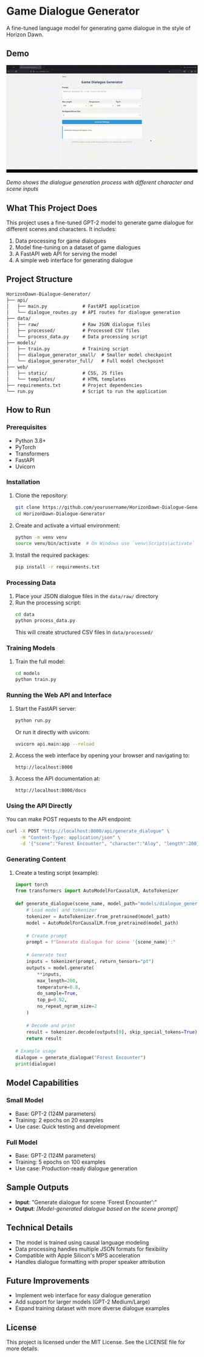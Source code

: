 # Game Dialogue Generator

A fine-tuned language model for generating game dialogue in the style of Horizon Dawn.

## Demo

![Demo Video](assets/demo.gif)

*Demo shows the dialogue generation process with different character and scene inputs*

## What This Project Does

This project uses a fine-tuned GPT-2 model to generate game dialogue for different scenes and characters. It includes:

1. Data processing for game dialogues
2. Model fine-tuning on a dataset of game dialogues
3. A FastAPI web API for serving the model
4. A simple web interface for generating dialogue

## Project Structure

```
HorizonDawn-Dialogue-Generator/
├── api/
│   ├── main.py             # FastAPI application
│   └── dialogue_routes.py  # API routes for dialogue generation
├── data/
│   ├── raw/                # Raw JSON dialogue files
│   ├── processed/          # Processed CSV files
│   └── process_data.py     # Data processing script
├── models/
│   ├── train.py            # Training script
│   ├── dialogue_generator_small/  # Smaller model checkpoint
│   └── dialogue_generator_full/   # Full model checkpoint
├── web/
│   ├── static/             # CSS, JS files
│   └── templates/          # HTML templates
├── requirements.txt        # Project dependencies
└── run.py                  # Script to run the application
```

## How to Run

### Prerequisites

- Python 3.8+
- PyTorch
- Transformers
- FastAPI
- Uvicorn

### Installation

1. Clone the repository:
   ```bash
   git clone https://github.com/yourusername/HorizonDawn-Dialogue-Generator.git
   cd HorizonDawn-Dialogue-Generator
   ```

2. Create and activate a virtual environment:
   ```bash
   python -m venv venv
   source venv/bin/activate  # On Windows use `venv\Scripts\activate`
   ```

3. Install the required packages:
   ```bash
   pip install -r requirements.txt
   ```

### Processing Data
1. Place your JSON dialogue files in the `data/raw/` directory
2. Run the processing script:
   ```bash
   cd data
   python process_data.py
   ```
   This will create structured CSV files in `data/processed/`

### Training Models

1. Train the full model:
   ```bash
   cd models
   python train.py
   ```

### Running the Web API and Interface

1. Start the FastAPI server:
   ```bash
   python run.py
   ```
   
   Or run it directly with uvicorn:
   ```bash
   uvicorn api.main:app --reload
   ```

2. Access the web interface by opening your browser and navigating to:
   ```
   http://localhost:8000
   ```

3. Access the API documentation at:
   ```
   http://localhost:8000/docs
   ```

### Using the API Directly

You can make POST requests to the API endpoint:

```bash
curl -X POST "http://localhost:8000/api/generate_dialogue" \
     -H "Content-Type: application/json" \
     -d '{"scene":"Forest Encounter", "character":"Aloy", "length":200}'
```

### Generating Content
1. Create a testing script (example):
   ```python
   import torch
   from transformers import AutoModelForCausalLM, AutoTokenizer

   def generate_dialogue(scene_name, model_path="models/dialogue_generator_full"):
       # Load model and tokenizer
       tokenizer = AutoTokenizer.from_pretrained(model_path)
       model = AutoModelForCausalLM.from_pretrained(model_path)
       
       # Create prompt
       prompt = f"Generate dialogue for scene '{scene_name}':"
       
       # Generate text
       inputs = tokenizer(prompt, return_tensors="pt")
       outputs = model.generate(
           **inputs, 
           max_length=200,
           temperature=0.8,
           do_sample=True,
           top_p=0.92,
           no_repeat_ngram_size=2
       )
       
       # Decode and print
       result = tokenizer.decode(outputs[0], skip_special_tokens=True)
       return result

   # Example usage
   dialogue = generate_dialogue("Forest Encounter")
   print(dialogue)
   ```

## Model Capabilities

### Small Model
- Base: GPT-2 (124M parameters)
- Training: 2 epochs on 20 examples
- Use case: Quick testing and development

### Full Model
- Base: GPT-2 (124M parameters) 
- Training: 5 epochs on 100 examples
- Use case: Production-ready dialogue generation

## Sample Outputs
- **Input**: "Generate dialogue for scene 'Forest Encounter':"
- **Output**: *[Model-generated dialogue based on the scene prompt]*

## Technical Details
- The model is trained using causal language modeling
- Data processing handles multiple JSON formats for flexibility
- Compatible with Apple Silicon's MPS acceleration
- Handles dialogue formatting with proper speaker attribution

## Future Improvements
- Implement web interface for easy dialogue generation
- Add support for larger models (GPT-2 Medium/Large)
- Expand training dataset with more diverse dialogue examples

## License
This project is licensed under the MIT License. See the LICENSE file for more details.